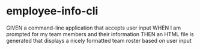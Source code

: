 # employee-info-cli

GIVEN a command-line application that accepts user input
WHEN I am prompted for my team members and their information
THEN an HTML file is generated that displays a nicely formatted team roster based on user input







